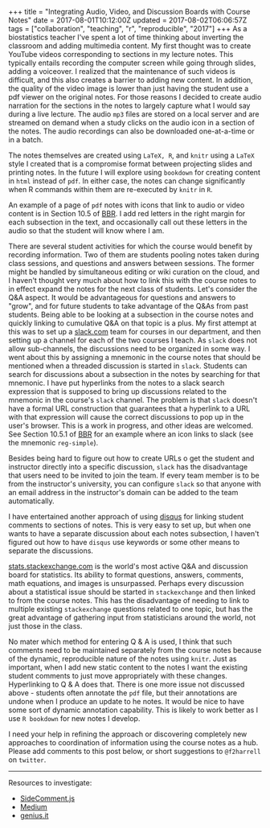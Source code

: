 +++
title = "Integrating Audio, Video, and Discussion Boards with Course Notes"
date = 2017-08-01T10:12:00Z
updated = 2017-08-02T06:06:57Z
tags = ["collaboration", "teaching", "r", "reproducible", "2017"]
+++
As a biostatistics teacher I've spent a lot of time thinking about inverting
the classroom and adding multimedia content. My first thought was to
create YouTube videos corresponding to sections in my lecture notes.
This typically entails recording the computer screen while going through
slides, adding a voiceover. I realized that the maintenance of such
videos is difficult, and this also creates a barrier to adding new
content. In addition, the quality of the video image is lower than just
having the student use a pdf viewer on the original notes. For those
reasons I decided to create audio narration for the sections in the
notes to largely capture what I would say during a live lecture. The
audio `mp3` files are stored on a local server and are streamed on
demand when a study clicks on the audio icon in a section of the notes.
The audio recordings can also be downloaded one-at-a-time or in a batch.

The notes themselves are created using `LaTeX, R`, and `knitr` using a
`LaTeX` style I created that is a compromise format between projecting
slides and printing notes. In the future I will explore using `bookdown`
for creating content in `html` instead of `pdf`. In either case, the
notes can change significantly when R commands within them are
re-executed by `knitr` in `R`.

An example of a page of `pdf` notes with icons that link to audio or
video content is in Section 10.5 of
[BBR](https://hbiostat.org/doc/bbr.pdf). I add red letters
in the right margin for each subsection in the text, and occasionally
call out these letters in the audio so that the student will know where
I am.

There are several student activities for which the course would benefit
by recording information. Two of them are students pooling notes taken
during class sessions, and questions and answers between sessions. The
former might be handled by simultaneous editing or wiki curation on the
cloud, and I haven't thought very much about how to link this with the
course notes to in effect expand the notes for the next class of
students. Let's consider the Q&A aspect. It would be advantageous for
questions and answers to "grow", and for future students to take
advantage of the Q&As from past students. Being able to be looking at a
subsection in the course notes and quickly linking to cumulative Q&A on
that topic is a plus. My first attempt at this was to set up a
[slack.com](http://slack.com) team for courses in our department, and
then setting up a channel for each of the two courses I teach. As
`slack` does not allow sub-channels, the discussions need to be
organized in some way. I went about this by assigning a mnemonic in the
course notes that should be mentioned when a threaded discussion is
started in `slack`. Students can search for discussions about a
subsection in the notes by searching for that mnemonic. I have put
hyperlinks from the notes to a slack search expression that is supposed
to bring up discussions related to the mnemonic in the course's `slack`
channel. The problem is that `slack` doesn't have a formal URL
construction that guarantees that a hyperlink to a URL with that
expression will cause the correct discussions to pop up in the user's
browser. This is a work in progress, and other ideas are welcomed. See
Section 10.5.1 of [BBR](https://hbiostat.org/doc/bbr.pdf)
for an example where an icon links to slack (see the mnemonic
`reg-simple`).

Besides being hard to figure out how to create URLs o get the student
and instructor directly into a specific discussion, `slack` has the
disadvantage that users need to be invited to join the team. If every
team member is to be from the instructor's university, you can configure
`slack` so that anyone with an email address in the instructor's domain
can be added to the team automatically.

I have entertained another approach of using [disqus](http://disqus.com)
for linking student comments to sections of notes. This is very easy to
set up, but when one wants to have a separate discussion about each
notes subsection, I haven't figured out how to have `disqus` use
keywords or some other means to separate the discussions.

[stats.stackexchange.com](http://stats.stackexchange.com) is the world's
most active Q&A and discussion board for statistics. Its ability to
format questions, answers, comments, math equations, and images is
unsurpassed. Perhaps every discussion about a statistical issue should
be started in `stackexchange` and then linked to from the course notes.
This has the disadvantage of needing to link to multiple existing
`stackexchange` questions related to one topic, but has the great
advantage of gathering input from statisticians around the world, not
just those in the class.

No mater which method for entering Q & A is used, I think that such
comments need to be maintained separately from the course notes because
of the dynamic, reproducible nature of the notes using `knitr`. Just as
important, when I add new static content to the notes I want the
existing student comments to just move appropriately with these changes.
Hyperlinking to Q & A does that. There is one more issue not discussed
above - students often annotate the `pdf` file, but their annotations
are undone when I produce an update to he notes. It would be nice to
have some sort of dynamic annotation capability. This is likely to work
better as I use `R bookdown` for new notes I develop.

I need your help in refining the approach or discovering completely new
approaches to coordination of information using the course notes as a
hub. Please add comments to this post below, or short suggestions to
`@f2harrell` on `twitter`.

--------
Resources to investigate:

* [SideComment.js](http://aroc.github.io/side-comments-demo)
* [Medium](http://medium.com)
* [genius.it](http://genius.it)
